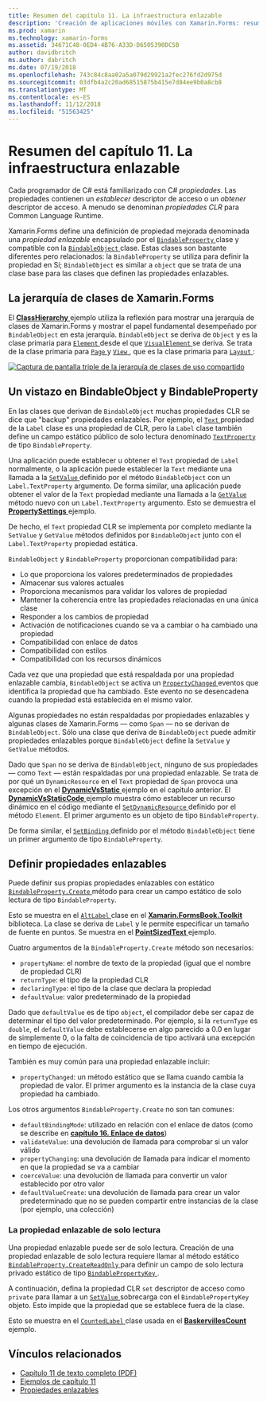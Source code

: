 ```yaml
---
title: Resumen del capítulo 11. La infraestructura enlazable
description: 'Creación de aplicaciones móviles con Xamarin.Forms: resumen del capítulo 11. La infraestructura enlazable'
ms.prod: xamarin
ms.technology: xamarin-forms
ms.assetid: 34671C48-0ED4-4B76-A33D-D6505390DC5B
author: davidbritch
ms.author: dabritch
ms.date: 07/19/2018
ms.openlocfilehash: 743c84c8aa02a5a079d29921a2fec276fd2d975d
ms.sourcegitcommit: 03dfb4a2c20ad68515875b415e7d84ee9b0a8cb8
ms.translationtype: MT
ms.contentlocale: es-ES
ms.lasthandoff: 11/12/2018
ms.locfileid: "51563425"
---
```

# <a name="summary-of-chapter-11-the-bindable-infrastructure"></a>Resumen del capítulo 11. La infraestructura enlazable

Cada programador de C# está familiarizado con C# *propiedades*. Las propiedades contienen un *establecer* descriptor de acceso o un *obtener* descriptor de acceso. A menudo se denominan *propiedades CLR* para Common Language Runtime.

Xamarin.Forms define una definición de propiedad mejorada denominada una *propiedad enlazable* encapsulado por el [ `BindableProperty` ](xref:Xamarin.Forms.BindableProperty) clase y compatible con la [ `BindableObject` ](xref:Xamarin.Forms.BindableObject)clase. Estas clases son bastante diferentes pero relacionados: la `BindableProperty` se utiliza para definir la propiedad en Sí; `BindableObject` es similar a `object` que se trata de una clase base para las clases que definen las propiedades enlazables.

## <a name="the-xamarinforms-class-hierarchy"></a>La jerarquía de clases de Xamarin.Forms

El [ **ClassHierarchy** ](https://github.com/xamarin/xamarin-forms-book-samples/tree/master/Chapter11/ClassHierarchy) ejemplo utiliza la reflexión para mostrar una jerarquía de clases de Xamarin.Forms y mostrar el papel fundamental desempeñado por `BindableObject` en esta jerarquía. `BindableObject` se deriva de `Object` y es la clase primaria para [ `Element` ](xref:Xamarin.Forms.Element) desde el que [ `VisualElement` ](xref:Xamarin.Forms.VisualElement) se deriva. Se trata de la clase primaria para [ `Page` ](xref:Xamarin.Forms.Page) y [ `View` ](xref:Xamarin.Forms.View), que es la clase primaria para [ `Layout` ](xref:Xamarin.Forms.Layout):

[![Captura de pantalla triple de la jerarquía de clases de uso compartido](images/ch11fg01-small.png "compartir de la jerarquía en la clase")](images/ch11fg01-large.png#lightbox "uso compartido de jerarquía de clase")

## <a name="a-peek-into-bindableobject-and-bindableproperty"></a>Un vistazo en BindableObject y BindableProperty

En las clases que derivan de `BindableObject` muchas propiedades CLR se dice que "backup" propiedades enlazables. Por ejemplo, el [ `Text` ](xref:Xamarin.Forms.Label.Text) propiedad de la `Label` clase es una propiedad de CLR, pero la `Label` clase también define un campo estático público de solo lectura denominado [ `TextProperty` ](xref:Xamarin.Forms.Label.TextProperty) de tipo `BindableProperty`.

Una aplicación puede establecer u obtener el `Text` propiedad de `Label` normalmente, o la aplicación puede establecer la `Text` mediante una llamada a la [ `SetValue` ](xref:Xamarin.Forms.BindableObject.SetValue(Xamarin.Forms.BindableProperty,System.Object)) definido por el método `BindableObject` con un `Label.TextProperty` argumento. De forma similar, una aplicación puede obtener el valor de la `Text` propiedad mediante una llamada a la [ `GetValue` ](xref:Xamarin.Forms.BindableObject.GetValue(Xamarin.Forms.BindableProperty)) método nuevo con un `Label.TextProperty` argumento. Esto se demuestra el [ **PropertySettings** ](https://github.com/xamarin/xamarin-forms-book-samples/tree/master/Chapter11/PropertySettings) ejemplo.

De hecho, el `Text` propiedad CLR se implementa por completo mediante la `SetValue` y `GetValue` métodos definidos por `BindableObject` junto con el `Label.TextProperty` propiedad estática.

`BindableObject` y `BindableProperty` proporcionan compatibilidad para:

- Lo que proporciona los valores predeterminados de propiedades
- Almacenar sus valores actuales
- Proporciona mecanismos para validar los valores de propiedad
- Mantener la coherencia entre las propiedades relacionadas en una única clase
- Responder a los cambios de propiedad
- Activación de notificaciones cuando se va a cambiar o ha cambiado una propiedad
- Compatibilidad con enlace de datos
- Compatibilidad con estilos
- Compatibilidad con los recursos dinámicos

Cada vez que una propiedad que está respaldada por una propiedad enlazable cambia, `BindableObject` se activa un [ `PropertyChanged` ](xref:Xamarin.Forms.BindableObject.PropertyChanged) eventos que identifica la propiedad que ha cambiado. Este evento no se desencadena cuando la propiedad está establecida en el mismo valor.

Algunas propiedades no están respaldadas por propiedades enlazables y algunas clases de Xamarin.Forms &mdash; como `Span` &mdash; no se derivan de `BindableObject`. Sólo una clase que deriva de `BindableObject` puede admitir propiedades enlazables porque `BindableObject` define la `SetValue` y `GetValue` métodos.

Dado que `Span` no se deriva de `BindableObject`, ninguno de sus propiedades &mdash; como `Text` &mdash; están respaldadas por una propiedad enlazable. Se trata de por qué un `DynamicResource` en el `Text` propiedad de `Span` provoca una excepción en el [ **DynamicVsStatic** ](https://github.com/xamarin/xamarin-forms-book-samples/tree/master/Chapter10/DynamicVsStatic) ejemplo en el capítulo anterior. El [ **DynamicVsStaticCode** ](https://github.com/xamarin/xamarin-forms-book-samples/tree/master/Chapter11/DynamicVsStaticCode) ejemplo muestra cómo establecer un recurso dinámico en el código mediante el [ `SetDynamicResource` ](xref:Xamarin.Forms.Element.SetDynamicResource(Xamarin.Forms.BindableProperty,System.String)) definido por el método `Element`. El primer argumento es un objeto de tipo `BindableProperty`.

De forma similar, el [ `SetBinding` ](xref:Xamarin.Forms.BindableObject.SetBinding(Xamarin.Forms.BindableProperty,Xamarin.Forms.BindingBase)) definido por el método `BindableObject` tiene un primer argumento de tipo `BindableProperty`.

## <a name="defining-bindable-properties"></a>Definir propiedades enlazables

Puede definir sus propias propiedades enlazables con estático [ `BindableProperty.Create` ](xref:Xamarin.Forms.BindableProperty.Create(System.String,System.Type,System.Type,System.Object,Xamarin.Forms.BindingMode,Xamarin.Forms.BindableProperty.ValidateValueDelegate,Xamarin.Forms.BindableProperty.BindingPropertyChangedDelegate,Xamarin.Forms.BindableProperty.BindingPropertyChangingDelegate,Xamarin.Forms.BindableProperty.CoerceValueDelegate,Xamarin.Forms.BindableProperty.CreateDefaultValueDelegate)) método para crear un campo estático de solo lectura de tipo `BindableProperty`.

Esto se muestra en el [ `AltLabel` ](https://github.com/xamarin/xamarin-forms-book-samples/blob/master/Libraries/Xamarin.FormsBook.Toolkit/Xamarin.FormsBook.Toolkit/AltLabel.cs) clase en el [ **Xamarin.FormsBook.Toolkit** ](https://github.com/xamarin/xamarin-forms-book-samples/tree/master/Libraries/Xamarin.FormsBook.Toolkit) biblioteca. La clase se deriva de `Label` y le permite especificar un tamaño de fuente en puntos. Se muestra en el [ **PointSizedText** ](https://github.com/xamarin/xamarin-forms-book-samples/tree/master/Chapter11/PointSizedText) ejemplo.

Cuatro argumentos de la `BindableProperty.Create` método son necesarios:

- `propertyName`: el nombre de texto de la propiedad (igual que el nombre de propiedad CLR)
- `returnType`: el tipo de la propiedad CLR
- `declaringType`: el tipo de la clase que declara la propiedad
- `defaultValue`: valor predeterminado de la propiedad

Dado que `defaultValue` es de tipo `object`, el compilador debe ser capaz de determinar el tipo del valor predeterminado. Por ejemplo, si la `returnType` es `double`, el `defaultValue` debe establecerse en algo parecido a 0.0 en lugar de simplemente 0, o la falta de coincidencia de tipo activará una excepción en tiempo de ejecución.

También es muy común para una propiedad enlazable incluir:

- `propertyChanged`: un método estático que se llama cuando cambia la propiedad de valor. El primer argumento es la instancia de la clase cuya propiedad ha cambiado.

Los otros argumentos `BindableProperty.Create` no son tan comunes:

- `defaultBindingMode`: utilizado en relación con el enlace de datos (como se describe en [ **capítulo 16. Enlace de datos**](chapter16.md))
- `validateValue`: una devolución de llamada para comprobar si un valor válido
- `propertyChanging`: una devolución de llamada para indicar el momento en que la propiedad se va a cambiar
- `coerceValue`: una devolución de llamada para convertir un valor establecido por otro valor
- `defaultValueCreate`: una devolución de llamada para crear un valor predeterminado que no se pueden compartir entre instancias de la clase (por ejemplo, una colección)

### <a name="the-read-only-bindable-property"></a>La propiedad enlazable de solo lectura

Una propiedad enlazable puede ser de solo lectura. Creación de una propiedad enlazable de solo lectura requiere llamar al método estático [ `BindableProperty.CreateReadOnly` ](xref:Xamarin.Forms.BindableProperty.CreateReadOnly(System.String,System.Type,System.Type,System.Object,Xamarin.Forms.BindingMode,Xamarin.Forms.BindableProperty.ValidateValueDelegate,Xamarin.Forms.BindableProperty.BindingPropertyChangedDelegate,Xamarin.Forms.BindableProperty.BindingPropertyChangingDelegate,Xamarin.Forms.BindableProperty.CoerceValueDelegate,Xamarin.Forms.BindableProperty.CreateDefaultValueDelegate)) para definir un campo de solo lectura privado estático de tipo [ `BindablePropertyKey` ](xref:Xamarin.Forms.BindablePropertyKey).

A continuación, defina la propiedad CLR `set` descriptor de acceso como `private` para llamar a un [ `SetValue` ](xref:Xamarin.Forms.BindableObject.SetValue(Xamarin.Forms.BindablePropertyKey,System.Object)) sobrecarga con el `BindablePropertyKey` objeto. Esto impide que la propiedad que se establece fuera de la clase.

Esto se muestra en el [ `CountedLabel` ](https://github.com/xamarin/xamarin-forms-book-samples/blob/master/Libraries/Xamarin.FormsBook.Toolkit/Xamarin.FormsBook.Toolkit/CountedLabel.cs) clase usada en el [ **BaskervillesCount** ](https://github.com/xamarin/xamarin-forms-book-samples/tree/master/Chapter11/BaskervillesCount) ejemplo.

## <a name="related-links"></a>Vínculos relacionados

- [Capítulo 11 de texto completo (PDF)](https://download.xamarin.com/developer/xamarin-forms-book/XamarinFormsBook-Ch11-Apr2016.pdf)
- [Ejemplos de capítulo 11](https://github.com/xamarin/xamarin-forms-book-samples/tree/master/Chapter11)
- [Propiedades enlazables](~/xamarin-forms/xaml/bindable-properties.md)

